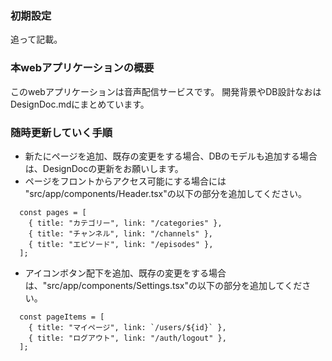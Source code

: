 ### 初期設定

追って記載。

### 本webアプリケーションの概要

このwebアプリケーションは音声配信サービスです。
開発背景やDB設計なおはDesignDoc.mdにまとめています。

### 随時更新していく手順

- 新たにページを追加、既存の変更をする場合、DBのモデルも追加する場合は、DesignDocの更新をお願いします。
- ページをフロントからアクセス可能にする場合には "src/app/components/Header.tsx"の以下の部分を追加してください。

```
  const pages = [
    { title: "カテゴリー", link: "/categories" },
    { title: "チャンネル", link: "/channels" },
    { title: "エピソード", link: "/episodes" },
  ];
```

- アイコンボタン配下を追加、既存の変更をする場合は、"src/app/components/Settings.tsx"の以下の部分を追加してください。

```
  const pageItems = [
    { title: "マイページ", link: `/users/${id}` },
    { title: "ログアウト", link: "/auth/logout" },
  ];
```
